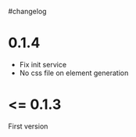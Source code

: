 #changelog

# 0.1.4

- Fix init service
- No css file on element generation

# <= 0.1.3

First version
